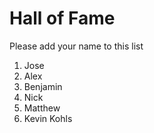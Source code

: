 # Hall of Fame
Please add your name to this list

1. Jose
2. Alex
3. Benjamin
4. Nick
5. Matthew
6. Kevin Kohls

